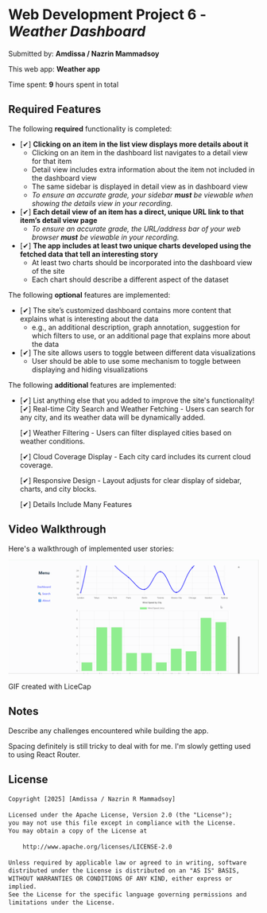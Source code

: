 # Web Development Project 6 - *Weather Dashboard*

Submitted by: **Amdissa / Nazrin Mammadsoy**

This web app: **Weather app**

Time spent: **9** hours spent in total

## Required Features

The following **required** functionality is completed:

- [✔] **Clicking on an item in the list view displays more details about it**
  - Clicking on an item in the dashboard list navigates to a detail view for that item
  - Detail view includes extra information about the item not included in the dashboard view
  - The same sidebar is displayed in detail view as in dashboard view
  - *To ensure an accurate grade, your sidebar **must** be viewable when showing the details view in your recording.*
- [✔] **Each detail view of an item has a direct, unique URL link to that item’s detail view page**
  -  *To ensure an accurate grade, the URL/address bar of your web browser **must** be viewable in your recording.*
- [✔] **The app includes at least two unique charts developed using the fetched data that tell an interesting story**
  - At least two charts should be incorporated into the dashboard view of the site
  - Each chart should describe a different aspect of the dataset


The following **optional** features are implemented:

- [✔] The site’s customized dashboard contains more content that explains what is interesting about the data 
  - e.g., an additional description, graph annotation, suggestion for which filters to use, or an additional page that explains more about the data
- [✔] The site allows users to toggle between different data visualizations
  - User should be able to use some mechanism to toggle between displaying and hiding visualizations 

  
The following **additional** features are implemented:

* [✔] List anything else that you added to improve the site's functionality!
    [✔] Real-time City Search and Weather Fetching
      - Users can search for any city, and its weather data will be dynamically added.

    [✔] Weather Filtering
      - Users can filter displayed cities based on weather conditions.

    [✔] Cloud Coverage Display
      - Each city card includes its current cloud coverage.

    [✔] Responsive Design
      - Layout adjusts for clear display of sidebar, charts, and city blocks.

    [✔] Details Include Many Features



## Video Walkthrough

Here's a walkthrough of implemented user stories:

<img src='https://github.com/amdissa/Web-102-Assignments/blob/main/Project%206/walkthrough_project_6.gif' title='Video Walkthrough' width='' alt='Video Walkthrough' />

<!-- Replace this with whatever GIF tool you used! -->
GIF created with LiceCap  
<!-- Recommended tools:
[Kap](https://getkap.co/) for macOS
[ScreenToGif](https://www.screentogif.com/) for Windows
[peek](https://github.com/phw/peek) for Linux. -->

## Notes

Describe any challenges encountered while building the app.

Spacing definitely is still tricky to deal with for me. I'm slowly getting used to using React Router.

## License

    Copyright [2025] [Amdissa / Nazrin R Mammadsoy]

    Licensed under the Apache License, Version 2.0 (the "License");
    you may not use this file except in compliance with the License.
    You may obtain a copy of the License at

        http://www.apache.org/licenses/LICENSE-2.0

    Unless required by applicable law or agreed to in writing, software
    distributed under the License is distributed on an "AS IS" BASIS,
    WITHOUT WARRANTIES OR CONDITIONS OF ANY KIND, either express or implied.
    See the License for the specific language governing permissions and
    limitations under the License.
